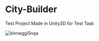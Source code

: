 # City-Builder
Test Project
Made in Unity3D for Test Task

![khnwggi5nqa](https://user-images.githubusercontent.com/37613162/37782337-52e3e18e-2dfb-11e8-8df2-32c91648172e.jpg)
